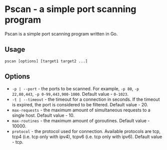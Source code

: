 # Pscan - a simple port scanning program
Pscan is a simple port scanning program written in Go.
## Usage
```
pscan [options] [target1 target2 ...]
```
## Options
* `-p | --port` - the ports to be scanned. For example, `-p 80`, `-p 22,80,443`, `-p 0-99,443,900-1000`. 
Default value - `0-1023`.
* `-t | --timeout` - the timeout for a connection in seconds. If the timeout is expired, the port is considered to be filtered.
Default value - 20.
* `max-requests` - the maximum amount of simultaneous requests to a single host.
Default value - 10.
* `max-routines` - the maximum amount of goroutines.
Default value - 10000.
* `protocol` - the protocol used for connection. Available protocols are tcp, tcp4 (i.e. tcp only with ipv4), tcpv6 (i.e. tcp only with ipv6).
Default value - tcp.